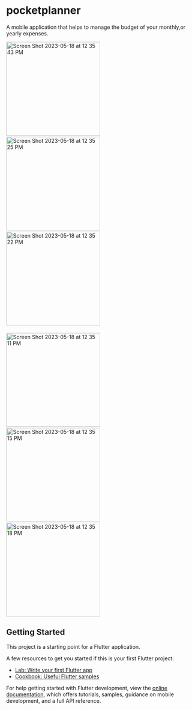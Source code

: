 # pocketplanner

A mobile application that helps to manage the budget of your monthly,or yearly expenses.


<img width="250" alt="Screen Shot 2023-05-18 at 12 35 43 PM" src="https://github.com/Hemanthpavuluri/pocketplanner/assets/68024503/98aea7a6-d802-44ad-9a54-6490e7008a00">
&nbsp&nbsp


<img width="250" alt="Screen Shot 2023-05-18 at 12 35 25 PM" src="https://github.com/Hemanthpavuluri/pocketplanner/assets/68024503/ab622393-2aea-49ac-b052-9e79b1aefe62">
&nbsp&nbsp

<img width="250" alt="Screen Shot 2023-05-18 at 12 35 22 PM" src="https://github.com/Hemanthpavuluri/pocketplanner/assets/68024503/67e3ed32-15ab-4738-a20a-cce002074e55">
&nbsp&nbsp
<br><br>

<img width="250" alt="Screen Shot 2023-05-18 at 12 35 11 PM" src="https://github.com/Hemanthpavuluri/pocketplanner/assets/68024503/db4b8c50-39b0-44aa-bceb-cb8ca8e7d3ba">
&nbsp&nbsp

<img width="250" alt="Screen Shot 2023-05-18 at 12 35 15 PM" src="https://github.com/Hemanthpavuluri/pocketplanner/assets/68024503/89f7dc2c-9124-49bc-aa21-fb14f33a8c39">
&nbsp&nbsp

<img width="250" alt="Screen Shot 2023-05-18 at 12 35 18 PM" src="https://github.com/Hemanthpavuluri/pocketplanner/assets/68024503/e76fa9e9-64a3-46d5-8e0d-e6ea36c92d84">

## Getting Started

This project is a starting point for a Flutter application.

A few resources to get you started if this is your first Flutter project:

- [Lab: Write your first Flutter app](https://docs.flutter.dev/get-started/codelab)
- [Cookbook: Useful Flutter samples](https://docs.flutter.dev/cookbook)

For help getting started with Flutter development, view the
[online documentation](https://docs.flutter.dev/), which offers tutorials,
samples, guidance on mobile development, and a full API reference.
